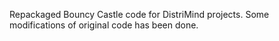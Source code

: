 Repackaged Bouncy Castle code for DistriMind projects. 
Some modifications of original code has been done.
